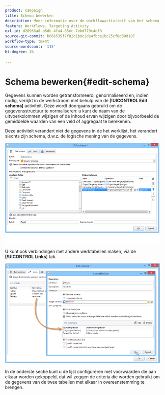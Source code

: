 ```yaml
---
product: campaign
title: Schema bewerken
description: Meer informatie over de workflowactiviteit van het schema bewerken
feature: Workflows, Targeting Activity
exl-id: d26966a8-b5db-4fa4-85ec-7ebd770c4ef3
source-git-commit: b666535f7f82d1b8c2da4fbce1bc25cf8d39d187
workflow-type: tm+mt
source-wordcount: '115'
ht-degree: 3%

---
```


# Schema bewerken{#edit-schema}



Gegevens kunnen worden getransformeerd, genormaliseerd en, indien nodig, verrijkt in de werkstroom met behulp van de **[!UICONTROL Edit schema]** activiteit. Deze wordt doorgaans gebruikt om de gegevensstructuur te normaliseren: u kunt de naam van de uitvoerkolommen wijzigen of de inhoud ervan wijzigen door bijvoorbeeld de gemiddelde waarden van een veld of aggregaat te berekenen.

Deze activiteit verandert niet de gegevens in de het werklijst, het verandert slechts zijn schema, d.w.z. de logische mening van de gegevens.

![](assets/wf_manipulation_box.png)

U kunt ook verbindingen met andere werktabellen maken, via de **[!UICONTROL Links]** tab.

![](assets/wf_manipulation_box_link_tab.png)

In de onderste sectie kunt u de lijst configureren met voorwaarden die aan elkaar worden gekoppeld, dat wil zeggen de criteria die worden gebruikt om de gegevens van de twee tabellen met elkaar in overeenstemming te brengen.
